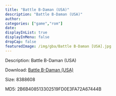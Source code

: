 ```yaml
---
title: "Battle B-Daman (USA)"
description: "Battle B-Daman (USA)"
author: 
categories: ["game","rom"]
date: 
displayInList: true
displayInMenu: false
dropCap: false
featuredImage: /img/gba/Battle B-Daman [USA].jpg
---
```


Description: Battle B-Daman (USA)

Download: <a style="text-decoration:underline;" href="https://mega.nz/#!nCQGQIKC!KOEOJsiL1LW3N2A2xk-2pXWpB1GuytHEznxvUn9k6WY" target = "_blank" rel = "nofollow" > Battle B-Daman (USA)</a>

Size: 8388608

MD5: 2B6B408513302519FD0E3FA72A67444B

